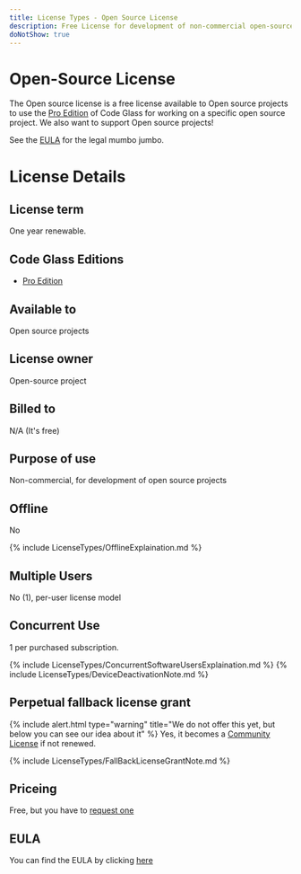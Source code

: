 ```yaml
---
title: License Types - Open Source License
description: Free License for development of non-commercial open-source projects
doNotShow: true
---
```

# Open-Source License

The Open source license is a free license available to Open source projects to use the [Pro Edition](../Editions/Pro) of Code Glass for working on a specific open source project. We also want to support Open source projects!


See the [EULA](#eula) for the legal mumbo jumbo.

# License Details
## License term
One year renewable.

## Code Glass Editions
- [Pro Edition](../Editions/Pro)

## Available to
Open source projects

## License owner
Open-source project

## Billed to 
N/A (It's free)

## Purpose of use
Non-commercial, for development of open source projects

## Offline
No

{% include LicenseTypes/OfflineExplaination.md %}

## Multiple Users
No (1), per-user license model

## Concurrent Use
1 per purchased subscription.

{% include LicenseTypes/ConcurrentSoftwareUsersExplaination.md %}
{% include LicenseTypes/DeviceDeactivationNote.md %}


## Perpetual fallback license grant
{% include alert.html  type="warning" title="We do not offer this yet, but below you can see our idea about it" %}
Yes, it becomes a [Community License](CommunityLicense) if not renewed.

{% include LicenseTypes/FallBackLicenseGrantNote.md %}

## Priceing
Free, but you have to [request one](/docs/CodeGlass/LicenseRequest)

## EULA
You can find the EULA by clicking [here](/docs/Legal/EULA/OpenSourceSubscriptionAgreement)
